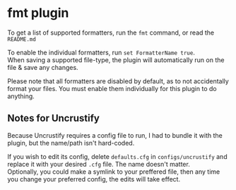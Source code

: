 # fmt plugin
To get a list of supported formatters, run the `fmt` command, or read the `README.md`

To enable the individual formatters, run `set FormatterName true`.  
When saving a supported file-type, the plugin will automatically run on the file & save any changes.

Please note that all formatters are disabled by default, as to not accidentally format your files. You must enable them individually for this plugin to do anything.

## Notes for Uncrustify
Because Uncrustify requires a config file to run, I had to bundle it with the plugin, but the name/path isn't hard-coded.

If you wish to edit its config, delete `defaults.cfg` in `configs/uncrustify` and replace it with your desired `.cfg` file. The name doesn't matter.  
Optionally, you could make a symlink to your preffered file, then any time you change your preferred config, the edits will take effect.
